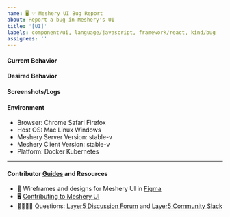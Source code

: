 ```yaml
---
name: 🖥 💡 Meshery UI Bug Report
about: Report a bug in Meshery's UI
title: '[UI]'
labels: component/ui, language/javascript, framework/react, kind/bug
assignees: ''
---
```


#### Current Behavior
<!-- A brief description of what the problem is. (e.g. I need to be able to...) -->

#### Desired Behavior
<!-- A brief description of the enhancement. -->

#### Screenshots/Logs
<!-- Add screenshots, if applicable, to help explain your problem. -->

#### Environment

- Browser: Chrome Safari Firefox
- Host OS: Mac Linux Windows
- Meshery Server Version: stable-v
- Meshery Client Version: stable-v
- Platform: Docker Kubernetes

---

#### Contributor [Guides](https://docs.meshery.io/project/contributing) and Resources

- 🎨 Wireframes and designs for Meshery UI in [Figma](https://www.figma.com/file/SMP3zxOjZztdOLtgN4dS2W/Meshery-UI)
- 🖥 [Contributing to Meshery UI](https://docs.meshery.io/project/contributing-ui)
- 🙋🏾🙋🏼 Questions: [Layer5 Discussion Forum](https://discuss.layer5.io) and [Layer5 Community Slack](http://slack.layer5.io)
